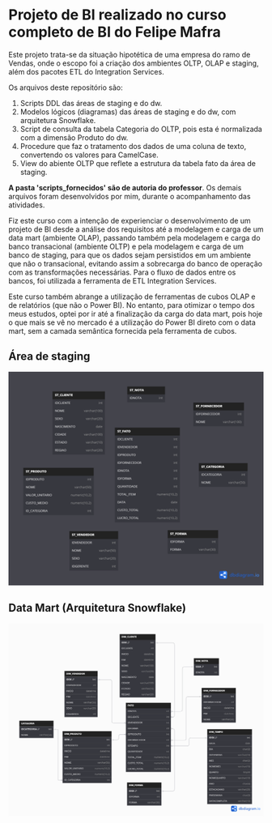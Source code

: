 # Projeto de BI realizado no curso completo de BI do Felipe Mafra

Este projeto trata-se da situação hipotética de uma empresa do ramo de Vendas, onde o escopo foi
a criação dos ambientes OLTP, OLAP e staging, além dos pacotes ETL do Integration Services.

Os arquivos deste repositório são:

1. Scripts DDL das áreas de staging e do dw.
2. Modelos lógicos (diagramas) das áreas de staging e do dw, com arquitetura Snowflake.
3. Script de consulta da tabela Categoria do OLTP, pois esta é normalizada com a dimensão Produto do dw.
4. Procedure que faz o tratamento dos dados de uma coluna de texto, convertendo os valores para CamelCase.
5. View do abiente OLTP que reflete a estrutura da tabela fato da área de staging.

**A pasta 'scripts_fornecidos' são de autoria do professor**. Os demais arquivos foram desenvolvidos por mim, durante o acompanhamento das atividades.

Fiz este curso com a intenção de experienciar o desenvolvimento de um projeto de BI
desde a análise dos requisitos até a modelagem e carga de um data mart (ambiente OLAP), passando também pela modelagem e carga do banco transacional (ambiente OLTP) e pela modelagem e carga de um banco de staging, para que os dados sejam persistidos em um ambiente que não o transacional, evitando assim a sobrecarga do banco de operação com as transformações necessárias. Para o fluxo de dados entre os bancos, foi utilizada a ferramenta de ETL Integration Services.

Este curso também abrange a utilização de ferramentas de cubos OLAP e de relatórios (que não o Power BI). No entanto, para otimizar o tempo dos meus estudos, optei por ir até a finalização da carga do data mart, pois hoje o que mais se vê no mercado é a utilização do Power BI direto com o data mart, sem a camada semântica fornecida pela ferramenta de cubos.  

## Área de staging
![Modelo de Staging](imagens_modelos/modelagem_STAGING.png)

## Data Mart (Arquitetura Snowflake)
![Modelo de Staging](imagens_modelos/modelagem_DW.png)